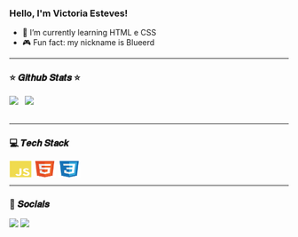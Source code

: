 ### Hello, I'm Victoria Esteves!


- 📖 I’m currently learning HTML e CSS
- 🎮 Fun fact: my nickname is Blueerd

<hr>

<div> 
 <h3>⭐ 𝑮𝒊𝒕𝒉𝒖𝒃 𝑺𝒕𝒂𝒕𝒔 ⭐</h3>
 <img width="400px" src="https://github-readme-stats-victoriaesteves.vercel.app/api?username=VictoriaEsteves&show_icons=true&theme=onedark"/> &nbsp 
 <img width="300px" src="https://github-readme-stats-victoriaesteves.vercel.app/api/top-langs/?username=VictoriaEsteves&layout=compact&theme=onedark"/>
</div>
<br>
<hr>
<h3> 💻 𝑻𝒆𝒄𝒉 𝑺𝒕𝒂𝒄𝒌 </h3>
 <div style="display: inline_block">
  <img align="center" alt="Js" height="30" width="40" src="https://raw.githubusercontent.com/devicons/devicon/master/icons/javascript/javascript-plain.svg">
  <img align="center" alt="HTML" height="30" width="40" src="https://raw.githubusercontent.com/devicons/devicon/master/icons/html5/html5-original.svg">
  <img align="center" alt="CSS" height="30" width="40" src="https://raw.githubusercontent.com/devicons/devicon/master/icons/css3/css3-original.svg">
</div>
<hr>
<h3> 📱 𝑺𝒐𝒄𝒊𝒂𝒍𝒔</h3>
<div>
  <a href="https://www.instagram.com/victoria.esteves" target="_blank"><img src="https://img.shields.io/badge/-Instagram-%23E4405F?style=for-the-badge&logo=instagram&logoColor=white" target="_blank"></a>
 	<a href="https://www.twitch.tv/blueerd" target="_blank"><img src="https://img.shields.io/badge/Twitch-9146FF?style=for-the-badge&logo=twitch&logoColor=white" target="_blank"></a>
  
</div>
<!-- 
 ![Anurag's GitHub stats](https://github-readme-stats-victoriaesteves.vercel.app/api?username=VictoriaEsteves&show_icons=true&theme=onedark)
 ![Top Langs](https://github-readme-stats-victoriaesteves.vercel.app/api/top-langs/?username=VictoriaEsteves&layout=compact&theme=onedark)
-->
